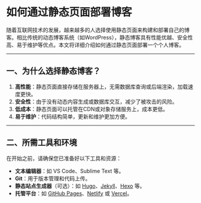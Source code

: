 # 如何通过静态页面部署博客

随着互联网技术的发展，越来越多的人选择使用静态页面来构建和部署自己的博客。相比传统的动态博客系统（如WordPress），静态博客具有性能优越、安全性高、易于维护等优点。本文将详细介绍如何通过静态页面部署一个个人博客。

------

## 一、为什么选择静态博客？

1. **高性能**：静态页面直接存储在服务器上，无需数据库查询或后端渲染，加载速度更快。
2. **安全性**：由于没有动态内容生成或数据库交互，减少了被攻击的风险。
3. **低成本**：静态页面可以托管在CDN或对象存储服务上，成本更低。
4. **易于维护**：代码结构简单，更新和维护更加方便。

------

## 二、所需工具和环境

在开始之前，请确保您已准备好以下工具和资源：

- **文本编辑器**：如 VS Code、Sublime Text 等。
- **Git**：用于版本管理和代码上传。
- **静态站点生成器**（可选）：如 [Hugo](https://gohugo.io/)、[Jekyll](https://jekyllrb.com/)、[Hexo](https://hexo.io/) 等。
- **托管平台**：如 [GitHub Pages](https://pages.github.com/)、[Netlify](https://www.netlify.com/) 或 [Vercel](https://vercel.com/)。